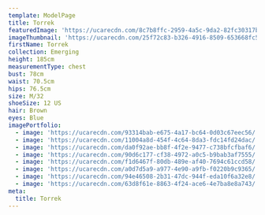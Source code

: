 ```yaml
---
template: ModelPage
title: Torrek
featuredImage: 'https://ucarecdn.com/8c7b8ffc-2959-4a5c-9da2-82fc30317b74/'
imageThumbnail: 'https://ucarecdn.com/25f72c83-b326-4916-8509-653668fc5065/'
firstName: Torrek
collection: Emerging
height: 185cm
measurementType: chest
bust: 78cm
waist: 70.5cm
hips: 76.5cm
size: M/32
shoeSize: 12 US
hair: Brown
eyes: Blue
imagePortfolio:
  - image: 'https://ucarecdn.com/93314bab-e675-4a17-bc64-0d03c67eec56/'
  - image: 'https://ucarecdn.com/11004a8d-454f-4c64-8da3-fdc14fd24dac/'
  - image: 'https://ucarecdn.com/da0f92ae-bb8f-4f2e-9477-c738bfcfbaf6/'
  - image: 'https://ucarecdn.com/90d6c177-cf38-4972-a0c5-b9bab3af7555/'
  - image: 'https://ucarecdn.com/f1d6467f-80db-489e-af40-7694c61ccd58/'
  - image: 'https://ucarecdn.com/a0d7d5a9-a977-4e90-a9fb-f0220b9c9365/'
  - image: 'https://ucarecdn.com/94e46508-2b31-47dc-944f-eda10f6a32e8/'
  - image: 'https://ucarecdn.com/63d8f61e-8863-4f24-ace6-4e7ba8e8a743/'
meta:
  title: Torrek
---
```


